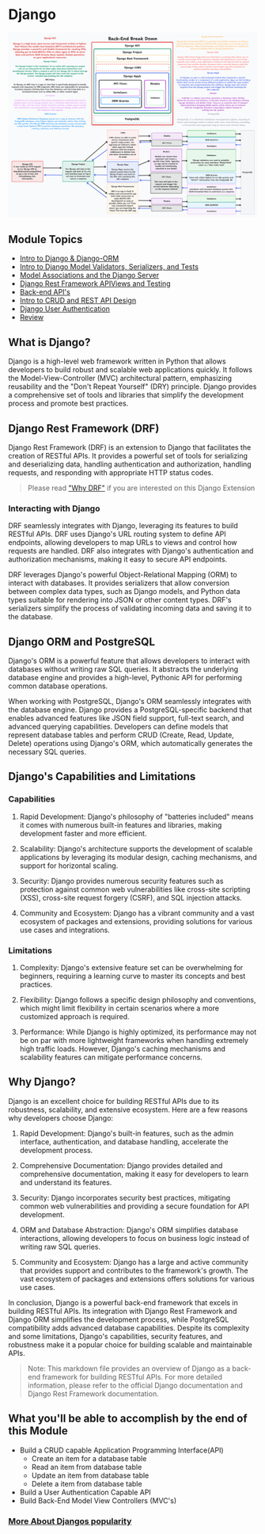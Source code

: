 # Django

![Alt Text](./Resources/Django.png)

## Module Topics

- [Intro to Django & Django-ORM](./1-intro-to-django-orm/README.md)
- [Intro to Django Model Validators, Serializers, and Tests](./2-validators-and-serializers/README.md)
- [Model Associations and the Django Server](./3-associations-and-django-server/README.md)
- [Django Rest Framework APIViews and Testing](./4-api-views-and-testing/README.md)
- [Back-end API's](./5-back-end-apis/README.md)
- [Intro to CRUD and REST API Design](./6-create-read-update-delete/README.md)
- [Django User Authentication](./7-user-authentication/README.md)
- [Review](./8-review/README.md)

## What is Django?

Django is a high-level web framework written in Python that allows developers to build robust and scalable web applications quickly. It follows the Model-View-Controller (MVC) architectural pattern, emphasizing reusability and the "Don't Repeat Yourself" (DRY) principle. Django provides a comprehensive set of tools and libraries that simplify the development process and promote best practices.

## Django Rest Framework (DRF)

Django Rest Framework (DRF) is an extension to Django that facilitates the creation of RESTful APIs. It provides a powerful set of tools for serializing and deserializing data, handling authentication and authorization, handling requests, and responding with appropriate HTTP status codes.

> Please read ["Why DRF"](./Resources/Why_DRF.md) if you are interested on this Django Extension

### Interacting with Django

DRF seamlessly integrates with Django, leveraging its features to build RESTful APIs. DRF uses Django's URL routing system to define API endpoints, allowing developers to map URLs to views and control how requests are handled. DRF also integrates with Django's authentication and authorization mechanisms, making it easy to secure API endpoints.

DRF leverages Django's powerful Object-Relational Mapping (ORM) to interact with databases. It provides serializers that allow conversion between complex data types, such as Django models, and Python data types suitable for rendering into JSON or other content types. DRF's serializers simplify the process of validating incoming data and saving it to the database.

## Django ORM and PostgreSQL

Django's ORM is a powerful feature that allows developers to interact with databases without writing raw SQL queries. It abstracts the underlying database engine and provides a high-level, Pythonic API for performing common database operations.

When working with PostgreSQL, Django's ORM seamlessly integrates with the database engine. Django provides a PostgreSQL-specific backend that enables advanced features like JSON field support, full-text search, and advanced querying capabilities. Developers can define models that represent database tables and perform CRUD (Create, Read, Update, Delete) operations using Django's ORM, which automatically generates the necessary SQL queries.

## Django's Capabilities and Limitations

### Capabilities

1. Rapid Development: Django's philosophy of "batteries included" means it comes with numerous built-in features and libraries, making development faster and more efficient.

2. Scalability: Django's architecture supports the development of scalable applications by leveraging its modular design, caching mechanisms, and support for horizontal scaling.

3. Security: Django provides numerous security features such as protection against common web vulnerabilities like cross-site scripting (XSS), cross-site request forgery (CSRF), and SQL injection attacks.

4. Community and Ecosystem: Django has a vibrant community and a vast ecosystem of packages and extensions, providing solutions for various use cases and integrations.

### Limitations

1. Complexity: Django's extensive feature set can be overwhelming for beginners, requiring a learning curve to master its concepts and best practices.

2. Flexibility: Django follows a specific design philosophy and conventions, which might limit flexibility in certain scenarios where a more customized approach is required.

3. Performance: While Django is highly optimized, its performance may not be on par with more lightweight frameworks when handling extremely high traffic loads. However, Django's caching mechanisms and scalability features can mitigate performance concerns.

## Why Django?

Django is an excellent choice for building RESTful APIs due to its robustness, scalability, and extensive ecosystem. Here are a few reasons why developers choose Django:

1. Rapid Development: Django's built-in features, such as the admin interface, authentication, and database handling, accelerate the development process.

2. Comprehensive Documentation: Django provides detailed and comprehensive documentation, making it easy for developers to learn and understand its features.

3. Security: Django incorporates security best practices, mitigating common web vulnerabilities and providing a secure foundation for API development.

4. ORM and Database Abstraction: Django's ORM simplifies database interactions, allowing developers to focus on business logic instead of writing raw SQL queries.

5. Community and Ecosystem: Django has a large and active community that provides support and contributes to the framework's growth. The vast ecosystem of packages and extensions offers solutions for various use cases.

In conclusion, Django is a powerful back-end framework that excels in building RESTful APIs. Its integration with Django Rest Framework and Django ORM simplifies the development process, while PostgreSQL compatibility adds advanced database capabilities. Despite its complexity and some limitations, Django's capabilities, security features, and robustness make it a popular choice for building scalable and maintainable APIs.

> Note: This markdown file provides an overview of Django as a back-end framework for building RESTful APIs. For more detailed information, please refer to the official Django documentation and Django Rest Framework documentation.

## What you'll be able to accomplish by the end of this Module

- Build a CRUD capable Application Programming Interface(API)
  - Create an item for a database table
  - Read an item from database table
  - Update an item from database table
  - Delete a item from database table
- Build a User Authentication Capable API
- Build Back-End Model View Controllers (MVC's)

### [**More About Djangos popularity**](https://lp.jetbrains.com/django-developer-survey-2021-486/)
